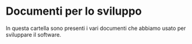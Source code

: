 # Documenti per lo sviluppo

In questa cartella sono presenti i vari documenti che abbiamo usato per sviluppare il software.

<!--Se qualcuno ha un'idea di come catalogarli, lo faccia pls!-->